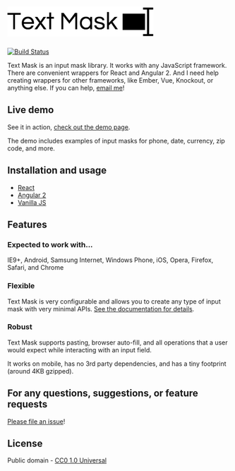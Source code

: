 # [![Text Mask](assets/logo.png)](https://github.com/msafi/text-mask/#readme)

[![Build Status](https://travis-ci.org/msafi/text-mask.svg?branch=master)](https://travis-ci.org/msafi/text-mask)

Text Mask is an input mask library. It works with any JavaScript framework.
There are convenient wrappers for React and Angular 2. And I need help creating wrappers for other frameworks,
like Ember, Vue, Knockout, or anything else. If you can help, [email me](mailto:msafi@msafi.com)!

## Live demo

See it in action, [check out the demo page](https://msafi.github.io/text-mask/).

The demo includes examples of input masks for phone, date, currency, zip code, and more.

## Installation and usage

* [React](react#readme)
* [Angular 2](angular2#readme)
* [Vanilla JS](vanilla#readme)

## Features

### Expected to work with...

IE9+, Android, Samsung Internet, Windows Phone, iOS, Opera, Firefox, Safari, and Chrome

### Flexible

Text Mask is very configurable and allows you to create any type of input mask with very minimal APIs.
[See the documentation for details](https://github.com/msafi/text-mask/blob/master/componentDocumentation.md#readme).

### Robust

Text Mask supports pasting, browser auto-fill, and all operations that a user would expect while interacting with
an input field.

It works on mobile, has no 3rd party dependencies, and has a tiny footprint (around 4KB gzipped).

## For any questions, suggestions, or feature requests

[Please file an issue](https://github.com/msafi/text-mask/issues)!

## License

Public domain - [CC0 1.0 Universal](https://creativecommons.org/publicdomain/zero/1.0/)
